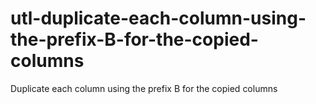 # utl-duplicate-each-column-using-the-prefix-B-for-the-copied-columns
Duplicate each column using the prefix B for the copied columns
